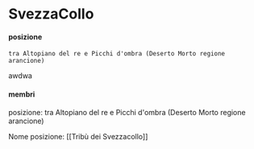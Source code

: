 # SvezzaCollo
#### posizione
	tra Altopiano del re e Picchi d'ombra (Deserto Morto regione arancione)
 awdwa
#### membri
<div><p><span class="bullet">posizione:</span> tra Altopiano del re e Picchi d'ombra (Deserto Morto regione arancione)</p>
<span class="bulletin">Nome posizione:</span> [[Tribù dei Svezzacollo]]</div>

<span class="bullet" >